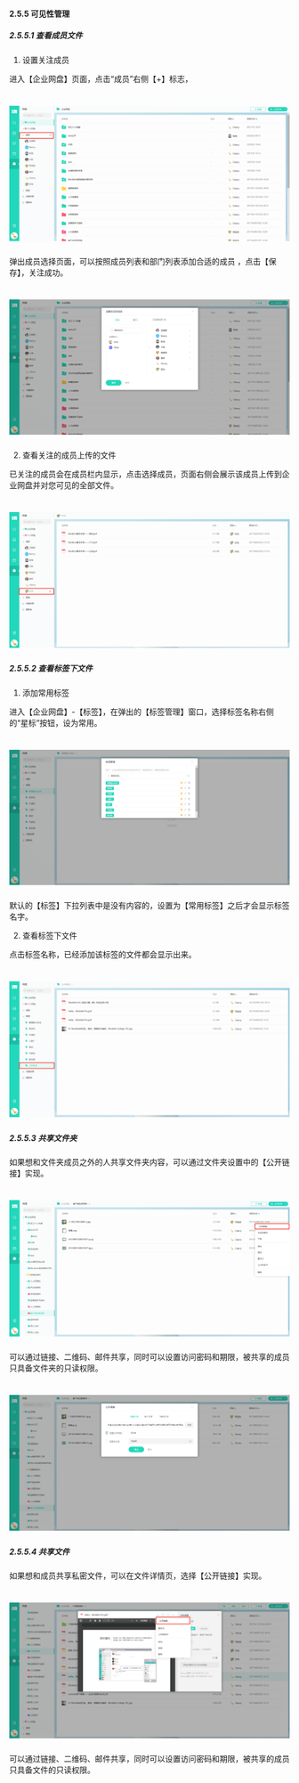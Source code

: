 #### 2.5.5 可见性管理

##### 2.5.5.1 查看成员文件

1) 设置关注成员 

进入【企业网盘】页面，点击“成员”右侧【+】标志，

# ![](/assets/5.5添加成员.png)

弹出成员选择页面，可以按照成员列表和部门列表添加合适的成员 ，点击【保存】，关注成功。

# ![](/assets/5.5添加成员2.png)

2) 查看关注的成员上传的文件

已关注的成员会在成员栏内显示，点击选择成员，页面右侧会展示该成员上传到企业网盘并对您可见的全部文件。 

# ![](/assets/5.5.1查看成员文档.png)


##### 2.5.5.2 查看标签下文件

1) 添加常用标签

进入【企业网盘】-【标签】，在弹出的【标签管理】窗口，选择标签名称右侧的“星标”按钮，设为常用。

# ![](/assets/5.5.2标签管理.png)

默认的【标签】下拉列表中是没有内容的，设置为【常用标签】之后才会显示标签名字。

2) 查看标签下文件

点击标签名称，已经添加该标签的文件都会显示出来。

# ![](/assets/5.5.3标签下的文件.png)

##### 2.5.5.3 共享文件夹

如果想和文件夹成员之外的人共享文件夹内容，可以通过文件夹设置中的【公开链接】实现。

# ![](/assets/5.5.3共享文件夹.png)

可以通过链接、二维码、邮件共享，同时可以设置访问密码和期限，被共享的成员只具备文件夹的只读权限。

# ![](/assets/5.5.3共享文件夹2.png)

##### 2.5.5.4 共享文件

如果想和成员共享私密文件，可以在文件详情页，选择【公开链接】实现。

# ![](/assets/5.5.4共享文件.png)

可以通过链接、二维码、邮件共享，同时可以设置访问密码和期限，被共享的成员只具备文件的只读权限。





